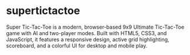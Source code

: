 # supertictactoe
Super Tic-Tac-Toe is a modern, browser-based 9x9 Ultimate Tic-Tac-Toe game with AI and two-player modes. Built with HTML5, CSS3, and JavaScript, it features a responsive design, active grid highlighting, scoreboard, and a colorful UI for desktop and mobile play.
